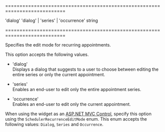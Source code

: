 <!--**
/*-------------------------------------------
    Auto-generated file. Do not modify.
-------------------------------------------

**-->
===========================================================================
<!--default-->'dialog'<!--/default-->
<!--acceptValues-->'dialog' | 'series' | 'occurrence'<!--/acceptValues-->
<!--type-->string<!--/type-->
===========================================================================

<!--shortDescription-->
Specifies the edit mode for recurring appointments.
<!--/shortDescription-->

<!--fullDescription-->
This option accepts the following values.

- 'dialog'  
 Displays a dialog that suggests to a user to choose between editing the entire series or only the current appointment.

- 'series'  
 Enables an end-user to edit only the entire appointment series.

- 'occurrence'  
 Enables an end-user to edit only the current appointment.

When using the widget as an [ASP.NET MVC Control](/Documentation/Guide/ASP.NET_MVC_Controls/Fundamentals/), specify this option using the `SchedulerRecurrenceEditMode` enum. This enum accepts the following values: `Dialog`, `Series` and `Occurrence`.
<!--/fullDescription-->